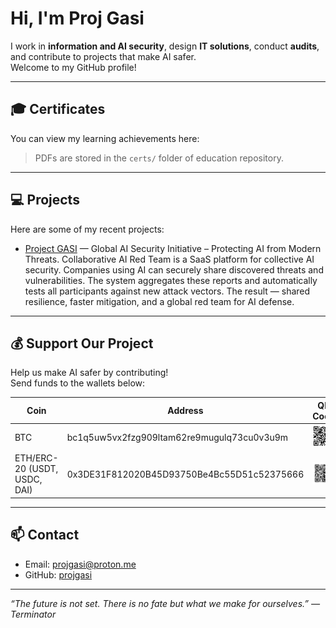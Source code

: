 # Hi, I'm Proj Gasi

I work in **information and AI security**, design **IT solutions**, conduct **audits**, and contribute to projects that make AI safer.  
Welcome to my GitHub profile! 

---

## 🎓 Certificates

You can view my learning achievements here:


> PDFs are stored in the `certs/` folder of education repository.

---

## 💻 Projects

Here are some of my recent projects:

- [Project GASI](https://projgasi.github.io/) — Global AI Security Initiative – Protecting AI from Modern Threats.
Collaborative AI Red Team is a SaaS platform for collective AI security.
Companies using AI can securely share discovered threats and vulnerabilities.
The system aggregates these reports and automatically tests all participants against new attack vectors.
The result — shared resilience, faster mitigation, and a global red team for AI defense. 


---

## 💰 Support Our Project

Help us make AI safer by contributing!  
Send funds to the wallets below:

| Coin | Address | QR Code |
|------|---------|---------|
| BTC | bc1q5uw5vx2fzg909ltam62re9mugulq73cu0v3u9m | ![BTC QR](images/btc-qrcode.png) |
| ETH/ERC-20 (USDT, USDC, DAI) | 0x3DE31F812020B45D93750Be4Bc55D51c52375666 | ![ETH QR](images/eth-qrcode.png) |


---

## 📫 Contact

- Email: [projgasi@proton.me](mailto:projgasi@proton.me)  
- GitHub: [projgasi](https://github.com/projgasi)

---

*“The future is not set. There is no fate but what we make for ourselves.” — Terminator*
